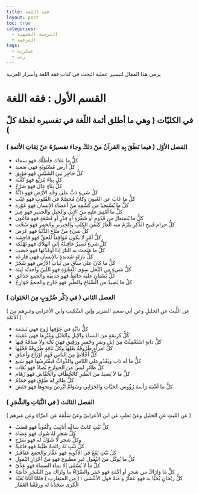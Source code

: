 ```yaml
---
title: فقه اللغة
layout: post
toc: true
categories:
  - الترجمة الشفهية
  - الترجمة
tags:
  - عسكرية
  - رتب
---
```


يرمي هذا المقال لتيسير عملية البحث في كتاب فقه اللغة وأسرار العربية

# القسم الأول : فقه اللغة

## في الكليّات ( وهي ما أطلق أئمة اللًغة في تفسيره لفظة كلّ )

### الفصل الأوّل ( فيما نَطَقَ بِهِ القرآنُ منْ ذلكَ وجاءَ تفسيرُهُ عنْ ثِقاتِ الأئمةِ )

* كلُّ ما عَلاك فأظلَّك فهو سماء
* كلُّ أرض مُسْتَوِيَةٍ فهي صَعيد
* كلُّ حاجِزِ بَينَ الشَيْئينِ فَهو مَوْبِق
* كل بِناءَ مُرَبَّع فهوَ كَعْبَة
* كلُّ بِنَاءٍ عال فهوَ صَرْحٌ
* كلُ شيءٍ دَبَّ على وَجْهِ الأرْضِ فهو دَابَّةٌ
* كلُّ ما غَابَ عن العُيونِ وكانَ مُحصَّلا في القُلوبِ فهو غَيْب
* كلُّ ما يُسْتحيا من كَشْفِهِ منْ أعضاءِ الإِنسانِ فهوَ عَوْرة
* كلُّ ما أمْتِيرَ عليهِ منَ الإِبلِ والخيلِ والحميرِ فهو عِير
* كلُّ ما يُستعارُ من قَدُومٍ أو شَفْرَةٍ أو قِدْرٍ أو قَصْعَةٍ فهو مَاعُون
* كلُّ حرام قَبيحِ الذِّكرِ يلزَمُ منه الْعارُ كثَمنِ الكلبِ والخِنزيرِ والخمرِ فهوَ سُحْت
* كلُّ شيءٍ منْ مَتَاعِ الدُّنْيا فهو عَرَض
* كلُّ أمْرٍ لا يكون مُوَافِقاً للحقِّ فهو فاحِشة
* كلُّ شيءٍ تَصيرُ عاقِبتُهُ إلى الهلاكِ فهو تَهْلُكة
* كلُّ ما هَيَجتَ بهِ النارَ إذا أوقَدْتَها فهو حَصَب
* كلُّ نازِلةٍ شَديدةٍ بالإِنسانِ فهي قارِعَة
* كلُّ ما كانَ على ساقٍ من نَباتِ الأرْضِ فهو شَجَرٌ
* كلُّ شيءٍ من النَّخلِ سِوَى العَجْوَةِ فهو اللَينُ واحدتُه لِينَة
* كلُّ بُسْتانٍ عليه حائطٌ فهو حَديقة والجمع حَدَائق
* كلُ ما يَصِيدُ من السِّبَاعِ والطَّيرِ فهو جَارِح والجمعُ جَوَارِحُ

### الفصل الثاني ( في ذِكْر ضُرُوبٍ مِنَ الحَيَوان )

( عن اللَّيث عنِ الخليلِ وعنِ أبي سعيدٍ الضرير وإبنِ السَّكِيتِ وابنِ الأعرابي وغيرِهم مِنَ الأئمّةِ )

* كلُّ دابَّةٍ في جَوْفِها رُوح فهي نَسَمَة
* كُلُّ كرِيمَةٍ منَ النساءِ والإبلِ والخَيْل وَغَيْرِها فهي عَقِيلة
* كلُّ دابةٍ اسْتُعْمِلَتْ مِنَ إبل وبقرٍ وحَميرٍ ورَقِيقٍ فهيَ نَخَّة ولا صدَقَةَ فِيها
* كلُّ امرأةٍ طَرُوقَةُ بَعْلِها وكلُّ نَاقةٍ طَرُوقَةُ فَحْلِها
* كُلُّ أخْلاطٍ مِنَ الناس فَهم أوْزَاع وأعناق
* كلُّ ما لَه ناب ويَعْدُو على النّاسِ والدَّوابِّ فَيفْتَرِسُها فهو سَبع
* كلُّ طائرٍ ليسَ منَ الجوارحِ يُصادُ فهو بُغَاث
* كلُّ ما لاَ يَصيدُ من الطيرِ كالخُطّافِ والخُفّاش فهو رُهَام
* كلُّ طائرٍ له طَوْق فهو حَمَامٌ
* كلُّ ما أشْبَهَ رَأسهُ رُؤُوس الحَيَّاتِ والحَرَابِي وسَوَامَّ أبْرصَ ونحوِها فهو حَنَش

### الفصل الثالث ( في النَّبَاتِ والشَّجَرِ )

( عن الليثِ عنِ الخليلِ وعنْ ثعلبٍ عن ابن الأعرابيّ وعنْ سَلْمَةَ عن الفرَّاءِ وعن غيرِهم )

* كلُّ نَبْتٍ كانتْ ساقُه أنابِيبَ وكُعُوباً فهو قَصَبٌ
* كلُّ شجرٍ لهُ شَوك فهو عِضاة
* وكلُّ شجر لا شَوْكَ له فهو سَرْح
* كلُّ نبْتٍ لهُ رائحةٌ طيِّبةٌ فهو فاغيةٌ
* كلُ نَبْتٍ يَقَعُ في الأدْوِيةِ فهو عَقَّار والجمع عَقاقيرُ
* كلُّ ما يُوكُل منَ البُقُولِ غيرِ مطبوخ فهو منْ أحْرَارِ البُقولِ
* كلُّ ما لا يُسْقَى إلا بماءِ السماءِ فهو عِذْيٌ
* كلُّ مَا وَارَاكَ من شجرٍ أو أكَمَةٍ فهو خَمَر والضّرّاءُ ما واراك مِنَ الشّجَرِ خاصّةً
* كلُّ ريْحَانٍ يُحَيَّا به فهو عَمَارٌ و منهُُ قول الأعْشى : ( من المتقارب ) فلمَّا أتانا بُعَيْدَ الْكَرَى سَجَدْنا له ورفَعْنا العَمَار